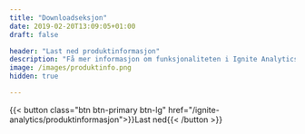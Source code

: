 ```yaml
---
title: "Downloadseksjon"
date: 2019-02-20T13:09:05+01:00
draft: false

header: "Last ned produktinformasjon"
description: "Få mer informasjon om funksjonaliteten i Ignite Analytics og hvordan plattformen kan hjelpe deg og din virksomhet"
image: /images/produktinfo.png
hidden: true

---
```

{{< button class="btn btn-primary btn-lg" href="/ignite-analytics/produktinformasjon">}}Last ned<i class="fas fa-download btn-icon"></i>{{< /button >}}